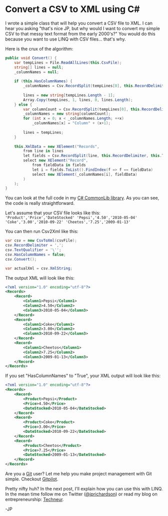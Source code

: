 <!--
author: JP
publish: Thu Oct 07 2010 15:44:33 GMT-0500 (CDT)
status: publish
type: post
link: https://procbits.wordpress.com/2010/10/07/convert-a-csv-to-xml-using-c/
tags: C#
slug: 2010/10/07/convert-a-csv-to-xml-using-c
-->

Convert a CSV to XML using C#
=============================

I wrote a simple class that will help you convert a CSV file to XML. I
can hear you asking "that's nice JP, but why would I want to convert my
simple CSV to that messy text format from the early 2000's?" You would
do this because you want to use LINQ with CSV files... that's why.

Here is the crux of the algorithm:

```csharp
public void Convert() {
    var tempLines = File.ReadAllLines(this.CsvFile);
    string[] lines = null;
    _columnNames = null;
    
    if (this.HasColumnNames) {
        _columnNames = Csv.RecordSplit(tempLines[0], this.RecordDelimiter, this.TextQualifier);
    
        lines = new string[tempLines.Length - 1];
        Array.Copy(tempLines, 1, lines, 0, lines.Length);
    } else {
        var columnCount = Csv.RecordSplit(tempLines[0], this.RecordDelimiter, this.TextQualifier).Length;
        _columnNames = new string[columnCount];
        for (int x = 0; x < _columnNames.Length; ++x)
            _columnNames[x] = "Column" + (x+1);
    
        lines = tempLines;
    }
    
    this.XmlData = new XElement("Records",
        from line in lines
        let fields = Csv.RecordSplit(line, this.RecordDelimiter, this.TextQualifier)
        select new XElement("Record",
            from fieldData in fields
            let i = fields.ToList().FindIndex(f => f == fieldData)
            select new XElement(_columnNames[i], fieldData)
        )
    );
}
```

You can look at the full code in my [C\# CommonLib
library](http://github.com/jprichardson/CommonLib/blob/master/CommonLib/Data/Csv/CsvToXml.cs).
As you can see, the code is really straightforward.

Let's assume that your CSV file looks like this:
` 'Product','Price','DateStocked' 'Pepsi','4.50','2010-05-04' 'Coke','3.00','2010-09-22' 'Cheetos','7.25','2009-01-13'`

You can then run Csv2Xml like this:

```csharp
var csv = new CsvToXml(csvFile);
csv.RecordDelimiter = ','; 
csv.TextQualifier = '\'';
csv.HasColumnNames = false;
csv.Convert();

var actualXml = csv.XmlString;
```

The output XML will look like this:

```xml
<?xml version="1.0" encoding="utf-8"?>
<Records>
    <Record>
        <Column1>Pepsi</Column1>
        <Column2>4.50</Column2>
        <Column3>2010-05-04</Column3>
    </Record>
    <Record>
        <Column1>Coke</Column1>
        <Column2>3.00</Column2>
        <Column3>2010-09-22</Column3>
    </Record>
    <Record>
        <Column1>Cheetos</Column1>
        <Column2>7.25</Column2>
        <Column3>2009-01-13</Column3>
    </Record>
</Records>
```

If you set "HasColumnNames" to "True", your XML output will look like
this:

```xml
<?xml version="1.0" encoding="utf-8"?>
<Records>
    <Record>
        <Product>Pepsi</Product>
        <Price>4.50</Price>
        <DateStocked>2010-05-04</DateStocked>
    </Record>
    <Record>
        <Product>Coke</Product>
        <Price>3.00</Price>
        <DateStocked>2010-09-22</DateStocked>
    </Record>
    <Record>
        <Product>Cheetos</Product>
        <Price>7.25</Price>
        <DateStocked>2009-01-13</DateStocked>
    </Record>
</Records>
```

Are you a [Git](http://gitpilot.com) user? Let me help you make project
management with Git simple. Checkout [Gitpilot](http://gitpilot.com).

Pretty nifty huh? In the next post, I'll explain how you can use this
with LINQ. In the mean time follow me on Twitter
([@jprichardson](http://twitter.com/jprichardson)) or read my blog on
entrepreneurship: [Techneur](http://techneur.com).

-JP
